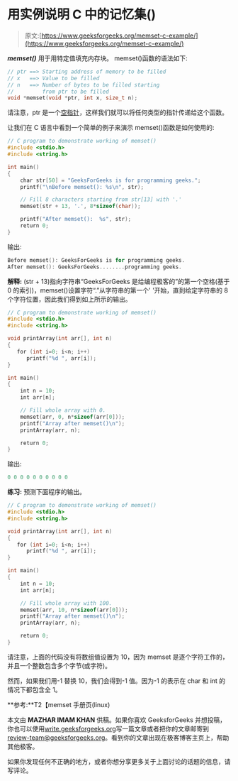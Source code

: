 # 用实例说明 C 中的记忆集()

> 原文:[https://www.geeksforgeeks.org/memset-c-example/](https://www.geeksforgeeks.org/memset-c-example/)

***memset()*** 用于用特定值填充内存块。
memset()函数的语法如下:

```cpp
// ptr ==> Starting address of memory to be filled
// x   ==> Value to be filled
// n   ==> Number of bytes to be filled starting 
//         from ptr to be filled
void *memset(void *ptr, int x, size_t n);

```

请注意，ptr 是一个[空指针](https://www.geeksforgeeks.org/void-pointer-c-cpp/)，这样我们就可以将任何类型的指针传递给这个函数。

让我们在 C 语言中看到一个简单的例子来演示 memset()函数是如何使用的:

```cpp
// C program to demonstrate working of memset()
#include <stdio.h>
#include <string.h>

int main()
{
    char str[50] = "GeeksForGeeks is for programming geeks.";
    printf("\nBefore memset(): %s\n", str);

    // Fill 8 characters starting from str[13] with '.'
    memset(str + 13, '.', 8*sizeof(char));

    printf("After memset():  %s", str);
    return 0;
}
```

输出:

```cpp
Before memset(): GeeksForGeeks is for programming geeks.
After memset(): GeeksForGeeks........programming geeks.

```

**解释:** (str + 13)指向字符串“GeeksForGeeks 是给编程极客的”的第一个空格(基于 0 的索引)，memset()设置字符“.”从字符串的第一个' '开始，直到给定字符串的 8 个字符位置，因此我们得到如上所示的输出。

```cpp
// C program to demonstrate working of memset()
#include <stdio.h>
#include <string.h>

void printArray(int arr[], int n)
{
   for (int i=0; i<n; i++)
      printf("%d ", arr[i]);
}

int main()
{
    int n = 10;
    int arr[n];

    // Fill whole array with 0.
    memset(arr, 0, n*sizeof(arr[0]));
    printf("Array after memset()\n");
    printArray(arr, n);

    return 0;
}
```

输出:

```cpp
0 0 0 0 0 0 0 0 0 0
```

 **练习:**
预测下面程序的输出。

```cpp
// C program to demonstrate working of memset()
#include <stdio.h>
#include <string.h>

void printArray(int arr[], int n)
{
   for (int i=0; i<n; i++)
      printf("%d ", arr[i]);
}

int main()
{
    int n = 10;
    int arr[n];

    // Fill whole array with 100.
    memset(arr, 10, n*sizeof(arr[0]));
    printf("Array after memset()\n");
    printArray(arr, n);

    return 0;
}
```

请注意，上面的代码没有将数组值设置为 10，因为 memset 是逐个字符工作的，并且一个整数包含多个字节(或字符)。

然而，如果我们用-1 替换 10，我们会得到-1 值。因为-1 的表示在 char 和 int 的情况下都包含全 1。

**参考:**T2【memset 手册页(linux)

本文由 **MAZHAR IMAM KHAN** 供稿。如果你喜欢 GeeksforGeeks 并想投稿，你也可以使用[write.geeksforgeeks.org](https://write.geeksforgeeks.org)写一篇文章或者把你的文章邮寄到 review-team@geeksforgeeks.org。看到你的文章出现在极客博客主页上，帮助其他极客。

如果你发现任何不正确的地方，或者你想分享更多关于上面讨论的话题的信息，请写评论。